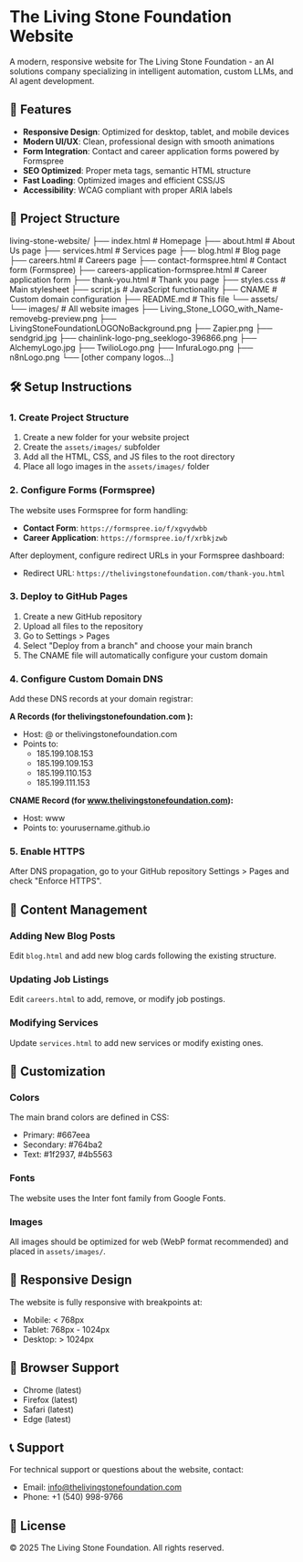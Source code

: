 # The Living Stone Foundation Website

A modern, responsive website for The Living Stone Foundation - an AI solutions company specializing in intelligent automation, custom LLMs, and AI agent development.

## 🚀 Features

- **Responsive Design**: Optimized for desktop, tablet, and mobile devices
- **Modern UI/UX**: Clean, professional design with smooth animations
- **Form Integration**: Contact and career application forms powered by Formspree
- **SEO Optimized**: Proper meta tags, semantic HTML structure
- **Fast Loading**: Optimized images and efficient CSS/JS
- **Accessibility**: WCAG compliant with proper ARIA labels

## 📁 Project Structure

living-stone-website/
├── index.html                          # Homepage
├── about.html                          # About Us page
├── services.html                       # Services page
├── blog.html                          # Blog page
├── careers.html                       # Careers page
├── contact-formspree.html             # Contact form (Formspree)
├── careers-application-formspree.html # Career application form
├── thank-you.html                     # Thank you page
├── styles.css                         # Main stylesheet
├── script.js                          # JavaScript functionality
├── CNAME                              # Custom domain configuration
├── README.md                          # This file
└── assets/
└── images/                        # All website images
├── Living_Stone_LOGO_with_Name-removebg-preview.png
├── LivingStoneFoundationLOGONoBackground.png
├── Zapier.png
├── sendgrid.jpg
├── chainlink-logo-png_seeklogo-396866.png
├── AlchemyLogo.jpg
├── TwilioLogo.png
├── InfuraLogo.png
├── n8nLogo.png
└── [other company logos...]

## 🛠️ Setup Instructions

### 1. Create Project Structure
1. Create a new folder for your website project
2. Create the `assets/images/` subfolder
3. Add all the HTML, CSS, and JS files to the root directory
4. Place all logo images in the `assets/images/` folder

### 2. Configure Forms (Formspree)
The website uses Formspree for form handling:

- **Contact Form**: `https://formspree.io/f/xgvydwbb`
- **Career Application**: `https://formspree.io/f/xrbkjzwb`

After deployment, configure redirect URLs in your Formspree dashboard:
- Redirect URL: `https://thelivingstonefoundation.com/thank-you.html`

### 3. Deploy to GitHub Pages
1. Create a new GitHub repository
2. Upload all files to the repository
3. Go to Settings > Pages
4. Select "Deploy from a branch" and choose your main branch
5. The CNAME file will automatically configure your custom domain

### 4. Configure Custom Domain DNS
Add these DNS records at your domain registrar:

**A Records (for thelivingstonefoundation.com ):**
- Host: @ or thelivingstonefoundation.com
- Points to: 
  - 185.199.108.153
  - 185.199.109.153
  - 185.199.110.153
  - 185.199.111.153

**CNAME Record (for www.thelivingstonefoundation.com):**
- Host: www
- Points to: yourusername.github.io

### 5. Enable HTTPS
After DNS propagation, go to your GitHub repository Settings > Pages and check "Enforce HTTPS".

## 📝 Content Management

### Adding New Blog Posts
Edit `blog.html` and add new blog cards following the existing structure.

### Updating Job Listings
Edit `careers.html` to add, remove, or modify job postings.

### Modifying Services
Update `services.html` to add new services or modify existing ones.

## 🎨 Customization

### Colors
The main brand colors are defined in CSS:
- Primary: #667eea
- Secondary: #764ba2
- Text: #1f2937, #4b5563

### Fonts
The website uses the Inter font family from Google Fonts.

### Images
All images should be optimized for web (WebP format recommended) and placed in `assets/images/`.

## 📱 Responsive Design

The website is fully responsive with breakpoints at:
- Mobile: < 768px
- Tablet: 768px - 1024px
- Desktop: > 1024px

## 🔧 Browser Support

- Chrome (latest)
- Firefox (latest)
- Safari (latest)
- Edge (latest)

## 📞 Support

For technical support or questions about the website, contact:
- Email: info@thelivingstonefoundation.com
- Phone: +1 (540) 998-9766

## 📄 License

© 2025 The Living Stone Foundation. All rights reserved.
